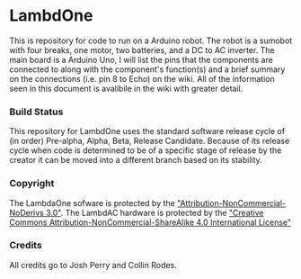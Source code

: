 # LambdOne
This is repository for code to run on a Arduino robot. The robot is a sumobot with four breaks, one motor, two batteries, and a DC to AC inverter. The main board is a Arduino Uno, I will list the pins that the components are connected to along with the component's function(s) and a brief summary on the connections (i.e. pin 8 to Echo) on the wiki. All of the information seen in this document is avalibile in the wiki with greater detail.

### Build Status
This repository for LambdOne uses the standard software release cycle of (in order) Pre-alpha, Alpha, Beta, Release Candidate. Because of its release cycle when code is determined to be of a specific stage of release by the creator it can be moved into a different branch based on its stability.

### Copyright
The LambdaOne sofware is protected by the ["Attribution-NonCommercial-NoDerivs 3.0"](http://tinyurl.com/LambdaOneCode). The LambdAC hardware is protected by the ["Creative Commons Attribution-NonCommercial-ShareAlike 4.0 International License"](http://tinyurl.com/nrek8ac)

### Credits
All credits go to Josh Perry and Collin Rodes.

